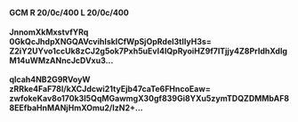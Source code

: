 #### GCM R 20/0c/400 L 20/0c/400
**JnnomXkMxstvfYRq**<br/>**0GkQcJhdpXNGQAVcvihIsklCfWpSjOpRdel3tIIyH3s=**<br/>**Z2iY2UYvo1ccUk8zCJ2g5ok7Pxh5uEvI4lQpRyoiHZ9f7lTjjy4Z8PrIdhXdlgM14uWMzANncJcDVxu3...**<br/><br/>
**qIcah4NB2G9RVoyW**<br/>**zRRke4FaF78l/kXCJdcwi21tyEjb47caTe6FHncoEaw=**<br/>**zwfokeKav8o170k3l5QqMGawmgX30gf839Gi8YXu5zymTDQZDMMbAF88EEfbaHnMANjHmXOmu2/IzN2+...**